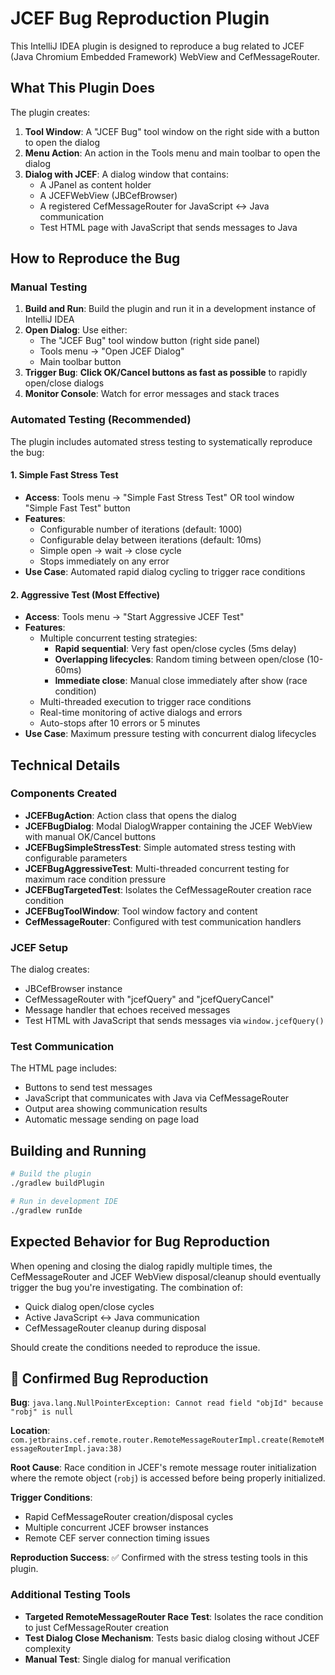 # JCEF Bug Reproduction Plugin

This IntelliJ IDEA plugin is designed to reproduce a bug related to JCEF (Java Chromium Embedded Framework) WebView and CefMessageRouter.

## What This Plugin Does

The plugin creates:

1. **Tool Window**: A "JCEF Bug" tool window on the right side with a button to open the dialog
2. **Menu Action**: An action in the Tools menu and main toolbar to open the dialog
3. **Dialog with JCEF**: A dialog window that contains:
   - A JPanel as content holder
   - A JCEFWebView (JBCefBrowser) 
   - A registered CefMessageRouter for JavaScript ↔ Java communication
   - Test HTML page with JavaScript that sends messages to Java

## How to Reproduce the Bug

### Manual Testing
1. **Build and Run**: Build the plugin and run it in a development instance of IntelliJ IDEA
2. **Open Dialog**: Use either:
   - The "JCEF Bug" tool window button (right side panel)
   - Tools menu → "Open JCEF Dialog"
   - Main toolbar button
3. **Trigger Bug**: **Click OK/Cancel buttons as fast as possible** to rapidly open/close dialogs
4. **Monitor Console**: Watch for error messages and stack traces

### Automated Testing (Recommended)
The plugin includes automated stress testing to systematically reproduce the bug:

#### 1. **Simple Fast Stress Test**
- **Access**: Tools menu → "Simple Fast Stress Test" OR tool window "Simple Fast Test" button
- **Features**:
  - Configurable number of iterations (default: 1000)
  - Configurable delay between iterations (default: 10ms)
  - Simple open → wait → close cycle
  - Stops immediately on any error
- **Use Case**: Automated rapid dialog cycling to trigger race conditions

#### 2. **Aggressive Test** (Most Effective)
- **Access**: Tools menu → "Start Aggressive JCEF Test"
- **Features**:
  - Multiple concurrent testing strategies:
    - **Rapid sequential**: Very fast open/close cycles (5ms delay)
    - **Overlapping lifecycles**: Random timing between open/close (10-60ms)
    - **Immediate close**: Manual close immediately after show (race condition)
  - Multi-threaded execution to trigger race conditions
  - Real-time monitoring of active dialogs and errors
  - Auto-stops after 10 errors or 5 minutes
- **Use Case**: Maximum pressure testing with concurrent dialog lifecycles

## Technical Details

### Components Created

- **JCEFBugAction**: Action class that opens the dialog
- **JCEFBugDialog**: Modal DialogWrapper containing the JCEF WebView with manual OK/Cancel buttons
- **JCEFBugSimpleStressTest**: Simple automated stress testing with configurable parameters
- **JCEFBugAggressiveTest**: Multi-threaded concurrent testing for maximum race condition pressure
- **JCEFBugTargetedTest**: Isolates the CefMessageRouter creation race condition
- **JCEFBugToolWindow**: Tool window factory and content
- **CefMessageRouter**: Configured with test communication handlers

### JCEF Setup

The dialog creates:
- JBCefBrowser instance
- CefMessageRouter with "jcefQuery" and "jcefQueryCancel" 
- Message handler that echoes received messages
- Test HTML with JavaScript that sends messages via `window.jcefQuery()`

### Test Communication

The HTML page includes:
- Buttons to send test messages
- JavaScript that communicates with Java via CefMessageRouter
- Output area showing communication results
- Automatic message sending on page load

## Building and Running

```bash
# Build the plugin
./gradlew buildPlugin

# Run in development IDE
./gradlew runIde
```

## Expected Behavior for Bug Reproduction

When opening and closing the dialog rapidly multiple times, the CefMessageRouter and JCEF WebView disposal/cleanup should eventually trigger the bug you're investigating. The combination of:

- Quick dialog open/close cycles
- Active JavaScript ↔ Java communication
- CefMessageRouter cleanup during disposal

Should create the conditions needed to reproduce the issue.

## 🐛 **Confirmed Bug Reproduction**

**Bug**: `java.lang.NullPointerException: Cannot read field "objId" because "robj" is null`

**Location**: `com.jetbrains.cef.remote.router.RemoteMessageRouterImpl.create(RemoteMessageRouterImpl.java:38)`

**Root Cause**: Race condition in JCEF's remote message router initialization where the remote object (`robj`) is accessed before being properly initialized.

**Trigger Conditions**:
- Rapid CefMessageRouter creation/disposal cycles
- Multiple concurrent JCEF browser instances
- Remote CEF server connection timing issues

**Reproduction Success**: ✅ Confirmed with the stress testing tools in this plugin.

### **Additional Testing Tools**
- **Targeted RemoteMessageRouter Race Test**: Isolates the race condition to just CefMessageRouter creation
- **Test Dialog Close Mechanism**: Tests basic dialog closing without JCEF complexity
- **Manual Test**: Single dialog for manual verification
